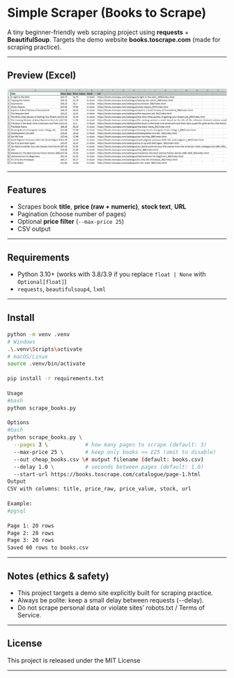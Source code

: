 # Simple Scraper (Books to Scrape)

A tiny beginner-friendly web scraping project using **requests** + **BeautifulSoup**.
Targets the demo website **books.toscrape.com** (made for scraping practice).

---

## Preview (Excel)

<p align="center">
  <img src="excel-preview.png" alt="CSV opened in Excel — sample output" width="900">
</p>

---

## Features
- Scrapes book **title**, **price (raw + numeric)**, **stock text**, **URL**
- Pagination (choose number of pages)
- Optional **price filter** (`--max-price 25`)
- CSV output

---

## Requirements
- Python 3.10+ (works with 3.8/3.9 if you replace `float | None` with `Optional[float]`)
- `requests`, `beautifulsoup4`, `lxml`

---

## Install
```bash
python -m venv .venv
# Windows
.\.venv\Scripts\activate
# macOS/Linux
source .venv/bin/activate

pip install -r requirements.txt

Usage
#bash
python scrape_books.py

Options
#bash
python scrape_books.py \
  --pages 3 \            # how many pages to scrape (default: 3)
  --max-price 25 \       # keep only books <= £25 (omit to disable)
  --out cheap_books.csv \# output filename (default: books.csv)
  --delay 1.0 \          # seconds between pages (default: 1.0)
  --start-url https://books.toscrape.com/catalogue/page-1.html
Output
CSV with columns: title, price_raw, price_value, stock, url

Example:
#pgsql

Page 1: 20 rows
Page 2: 20 rows
Page 3: 20 rows
Saved 60 rows to books.csv
```

---

## Notes (ethics & safety)

- This project targets a demo site explicitly built for scraping practice.
- Always be polite: keep a small delay between requests (--delay).
- Do not scrape personal data or violate sites’ robots.txt / Terms of Service.

---

## License

This project is released under the MIT License

---


